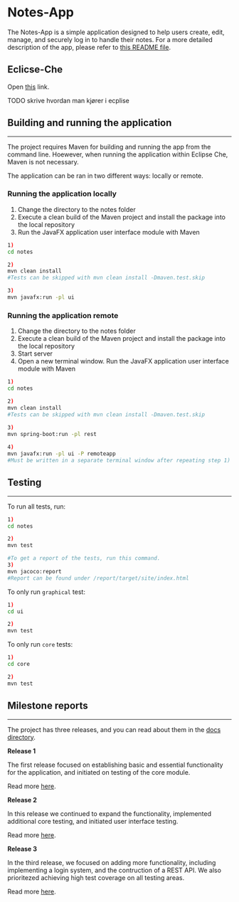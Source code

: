 # __Notes-App__

The Notes-App is a simple application designed to help users create, edit, manage, and securely log in to handle their notes. For a more detailed description of the app, please refer to [this README file](/notes/README.md).

## Eclicse-Che
Open [this](https://che.stud.ntnu.no/#https://gitlab.stud.idi.ntnu.no/it1901/groups-2023/gr2311/gr2311?new) link. 

TODO skrive hvordan man kjører i ecplise

## Building and running the application
___

The project requires Maven for building and running the app from the command line. Hoewever, when running the application within Eclipse Che, Maven is not necessary. 

The application can be ran in two different ways: locally or remote. 

### Running the application locally 
1) Change the directory to the notes folder
2) Execute a clean build of the Maven project and install the package into the local repository
3) Run the JavaFX application user interface module with Maven

```sh
1) 
cd notes

2)
mvn clean install
#Tests can be skipped with mvn clean install -Dmaven.test.skip

3)
mvn javafx:run -pl ui
```
### Running the application remote

1) Change the directory to the notes folder
2) Execute a clean build of the Maven project and install the package into the local repository
3) Start server
4) Open a new terminal window. Run the JavaFX application user interface module with Maven

```sh
1) 
cd notes

2)
mvn clean install
#Tests can be skipped with mvn clean install -Dmaven.test.skip

3)
mvn spring-boot:run -pl rest
 
4) 
mvn javafx:run -pl ui -P remoteapp
#Must be written in a separate terminal window after repeating step 1) 

```

## Testing 
___

To run all tests, run: 

```sh
1)
cd notes

2)
mvn test

#To get a report of the tests, run this command. 
3)
mvn jacoco:report
#Report can be found under /report/target/site/index.html
```

To only run `graphical` test:

```sh 
1)
cd ui

2)
mvn test
```

To only run `core` tests:

```sh
1)
cd core

2)
mvn test
```

## Milestone reports
___
The project has three releases, and you can read about them in the [docs directory](/docs).

**Release 1** 

The first release focused on establishing basic and essential functionality for the application, and initiated on testing of the core module. 

Read more [here](/docs/Release1.md).

**Release 2**

In this release we continued to expand the functionality, implemented additional core testing, and initiated user interface testing. 

Read more [here](/docs/Release2.md).

**Release 3**

In the third release, we focused on adding more functionality, including implementing a login system, and the contruction of a REST API. We also prioritezed achieving high test coverage on all testing areas. 

Read more [here](/docs/Release3.md).